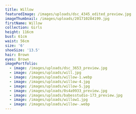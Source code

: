 ```yaml
---
title: Willow
featuredImage: /images/uploads/dsc_4345_edited_preview.jpg
imageThumbnail: /images/uploads/201710284199.jpg
firstName: Willow
collection: Girls
height: 116cm
bust: 61cm
waist: 56cm
size: '6'
shoeSize: '13.5'
hair: Brown
eyes: Brown
imagePortfolio:
  - image: /images/uploads/dsc_3653_preview.jpg
  - image: /images/uploads/will.jpg
  - image: /images/uploads/willow-1.webp
  - image: /images/uploads/willow-4.jpg
  - image: /images/uploads/willow-5.jpg
  - image: /images/uploads/0s4a9933_preview.jpg
  - image: /images/uploads/babesstudio-173_preview.jpg
  - image: /images/uploads/willow1.jpg
  - image: /images/uploads/willow-.webp
---
```


